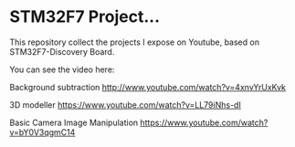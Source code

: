# STM32F7 Project...

This repository collect the projects I expose on Youtube, based on STM32F7-Discovery Board.

You can see the video here:

Background subtraction http://www.youtube.com/watch?v=4xnvYrUxKvk

3D modeller https://www.youtube.com/watch?v=LL79iNhs-dI

Basic Camera Image Manipulation https://www.youtube.com/watch?v=bY0V3qgmC14


